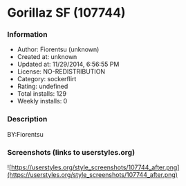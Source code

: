 # Gorillaz SF (107744)

### Information
- Author: Fiorentsu (unknown)
- Created at: unknown
- Updated at: 11/29/2014, 6:56:55 PM
- License: NO-REDISTRIBUTION
- Category: sockerflirt
- Rating: undefined
- Total installs: 129
- Weekly installs: 0


### Description
BY:Fiorentsu


### Screenshots (links to userstyles.org)
![https://userstyles.org/style_screenshots/107744_after.png](https://userstyles.org/style_screenshots/107744_after.png)


